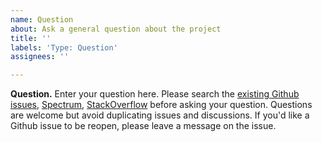 ```yaml
---
name: Question
about: Ask a general question about the project
title: ''
labels: 'Type: Question'
assignees: ''

---
```


**Question.**
Enter your question here. Please search the [existing Github issues](https://github.com/apollographql/apollo-android/issues), [Spectrum](https://spectrum.chat/apollo/apollo-android/), [StackOverflow](https://stackoverflow.com/questions/tagged/apollo-android) before asking your question. Questions are welcome but avoid duplicating issues and discussions. If you'd like a Github issue to be reopen, please leave a message on the issue.


